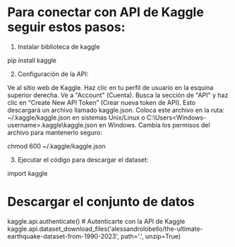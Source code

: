# Para conectar con API de Kaggle seguir estos pasos:

1. Instalar biblioteca de kaggle

<p>
pip install kaggle
</p>

2. Configuración de la API:

Ve al sitio web de Kaggle.
Haz clic en tu perfil de usuario en la esquina superior derecha.
Ve a "Account" (Cuenta).
Busca la sección de "API" y haz clic en “Create New API Token” (Crear nueva token de API). Esto descargará un archivo llamado kaggle.json.
Coloca este archivo en la ruta: ~/.kaggle/kaggle.json en sistemas Unix/Linux o C:\Users\<Windows-username>\.kaggle\kaggle.json en Windows.
Cambia los permisos del archivo para mantenerlo seguro:

<p>
chmod 600 ~/.kaggle/kaggle.json
</p>

3. Ejecutar el código para descargar el dataset:

<p>
import kaggle

# Descargar el conjunto de datos
kaggle.api.authenticate()  # Autenticarte con la API de Kaggle
kaggle.api.dataset_download_files('alessandrolobello/the-ultimate-earthquake-dataset-from-1990-2023', path='.', unzip=True)

</p>